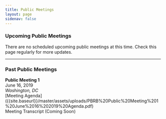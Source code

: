 ```yaml
---
title: Public Meetings
layout: page
sidenav: false
---
```


### Upcoming Public Meetings 

There are no scheduled upcoming public meetings at this time. Check this page regularly for more updates. 
<hr>

### Past Public Meetings 

<strong>
    Public Meeting 1
</strong><br>
June 16, 2019<i><br>
Washington, DC</i><br>
[Meeting Agenda]({{site.baseurl}}/master/assets/uploads/PBRB%20Public%20Meeting%201%20June%2016%202019%20Agenda.pdf)<br>
Meeting Transcript (Coming Soon)

